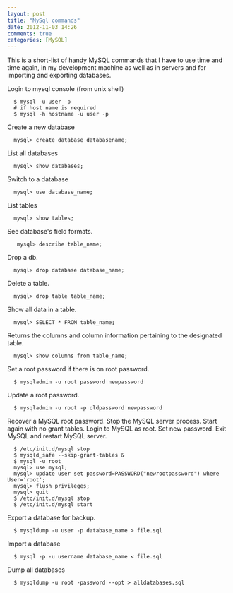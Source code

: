 ```yaml
---
layout: post
title: "MySql commands"
date: 2012-11-03 14:26
comments: true
categories: [MySQL]
---
```

This is a short-list of handy MySQL commands that I have to use time and time again, in my development machine as well as in servers and for importing and exporting databases.

Login to mysql console (from unix shell)
```shell
  $ mysql -u user -p
  # if host name is required
  $ mysql -h hostname -u user -p

```

Create a new database
``` shell
  mysql> create database databasename;
```

List all databases
``` shell
  mysql> show databases;
```

<!--more-->

Switch to a database
``` shell
  mysql> use database_name;
```

List tables
``` shell
  mysql> show tables;
```

See database's field formats.
``` shell
   mysql> describe table_name;
```

Drop a db.
``` shell
  mysql> drop database database_name;
```

Delete a table.
``` shell
  mysql> drop table table_name;
```

Show all data in a table.
``` shell
  mysql> SELECT * FROM table_name;
```

Returns the columns and column information pertaining to the designated table.
``` shell
  mysql> show columns from table_name;
```

Set a root password if there is on root password.
``` shell
  $ mysqladmin -u root password newpassword
```

Update a root password.
``` shell
  $ mysqladmin -u root -p oldpassword newpassword
```

Recover a MySQL root password.
Stop the MySQL server process. Start again with no grant tables. Login to MySQL as root. Set new password. Exit MySQL and restart MySQL server.
``` shell
  $ /etc/init.d/mysql stop
  $ mysqld_safe --skip-grant-tables &
  $ mysql -u root
  mysql> use mysql;
  mysql> update user set password=PASSWORD("newrootpassword") where User='root';
  mysql> flush privileges;
  mysql> quit
  $ /etc/init.d/mysql stop
  $ /etc/init.d/mysql start
```
Export a database for backup.
``` shell
  $ mysqldump -u user -p database_name > file.sql
```

Import a database
``` shell
  $ mysql -p -u username database_name < file.sql
```
Dump all databases
``` shell
  $ mysqldump -u root -password --opt > alldatabases.sql
```

